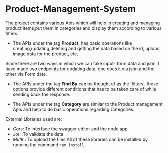 # Product-Management-System
 The project contains various Apis which will help in creating and managing product items,put them in categories and display them according to various filters.

 - The APIs under the tag **Product**, has basic operations like creating,updating,deleting and getting the data based on the id, upload image data for the product, etc.

 Since there are two ways in which we can take input- form data and json, I have made two endpoints for updating data, one does it via json and the other via Form data.

- The APIs under the tag **Find By** can be thought of as the 'filters', these options provide different conditions that has to be taken care of while sending back the response.

- The APIs under the tag **Category** are similar to the Product management Apis and help to do basic operations regarding Categories.

External Libraries used are:
- _Cors_: To interface the swagger editor and the node app
- _Joi_ : To validate the data
- _Mutlr_ : To upload the files 
All of these libraries can be installed by running the command 
```npm install```



